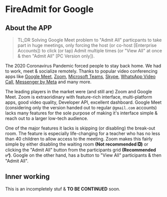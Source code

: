 # FireAdmit for Google

<!-- Insert image here -->

## About the APP

> TL;DR Solving Google Meet problem to "Admit All" particpants to take part in huge meetings, only forcing the host (or co-host \[Enterprise Accounts\]) to click (or tap) Admit multiple times (or "View All" at once & then "Admit All" \[PC Version only\]).

The 2020 Coronavirus Pandemic forced people to stay back home. We had to work, meet & socialize remotely. Thanks to popular video conferencing apps like [Google Meet](https://meet.google.com), [Zoom](https://zoom.us), [Microsoft Teams](https://teams.microsoft.com), [Skype](https://web.skype.com), [WhatsApp Video Call](https://whatsapp.com), [Messenger by Meta](https://messenger.com) and many more.

The leading players in the market were (and still are) Zoom and Google Meet. Zoom is extraoridinary with feature-rich interface, multi-platform apps, good video quality, Developer API, excellent dashboard. Google Meet (considering only the version handed out to regular `@gmail.com` accounts) lacks many features for the sole purpose of making it's interface simple & reach out to a larger low-tech audience.

One of the major features it lacks is skipping (or disabling) the break-out room. The feature is especially life-changing for a teacher who has no less than 40 children to allow access to the meeting. Zoom makes this fairly simple by either disabling the waiting room **(Not recommended ❎)** or clicking the "Admit All" button from the participants grid **(Recommended ✅)**. Google on the other hand, has a button to "View All" participants & then "Admit All".

## Inner working

This is an incompletely stuf & **TO BE CONTINUED** soon.

